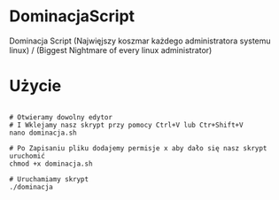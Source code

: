 # DominacjaScript
Dominacja Script (Najwięjszy koszmar każdego administratora systemu linux) / (Biggest Nightmare of every linux administrator)

# Użycie


```

# Otwieramy dowolny edytor 
# I Wklejamy nasz skrypt przy pomocy Ctrl+V lub Ctr+Shift+V
nano dominacja.sh

# Po Zapisaniu pliku dodajemy permisje x aby dało się nasz skrypt uruchomić
chmod +x dominacja.sh

# Uruchamiamy skrypt
./dominacja
```
